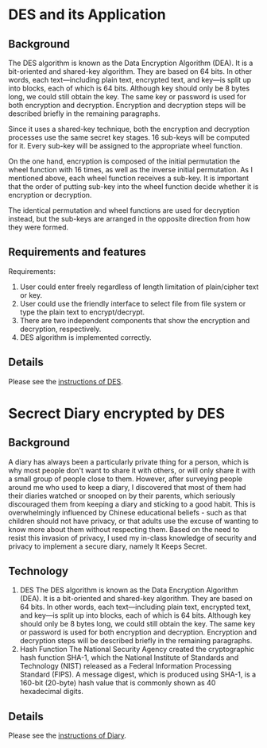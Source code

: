 # DES and its Application

## Background
The DES algorithm is known as the Data Encryption Algorithm (DEA). It is a bit-oriented and shared-key algorithm. They are based on 64 bits. In other words, each text—including plain text, encrypted text, and key—is split up into blocks, each of which is 64 bits. Although key should only be 8 bytes long, we could still obtain the key. The same key or password is used for both encryption and decryption. Encryption and decryption steps will be described briefly in the remaining paragraphs.

Since it uses a shared-key technique, both the encryption and decryption processes use the same secret key stages. 16 sub-keys will be computed for it. Every sub-key will be assigned to the appropriate wheel function.

On the one hand, encryption is composed of the initial permutation the wheel function with 16 times, as well as the inverse initial permutation. As I mentioned above, each wheel function receives a sub-key. It is important that the order of putting sub-key into the wheel function decide whether it is encryption or decryption.

The identical permutation and wheel functions are used for decryption instead, but the sub-keys are arranged in the opposite direction from how they were formed.

## Requirements and features
Requirements:
1.	User could enter freely regardless of length limitation of plain/cipher text or key.
2.	User could use the friendly interface to select file from file system or type the plain text to encrypt/decrypt.
3.	There are two independent components that show the encryption and decryption, respectively.
4.	DES algorithm is implemented correctly.

## Details
Please see the [instructions of DES](./DES.pdf).

# Secrect Diary encrypted by DES

## Background
A diary has always been a particularly private thing for a person, which is why most people don't want to share it with others, or will only share it with a small group of people close to them. However, after surveying people around me who used to keep a diary, I discovered that most of them had their diaries watched or snooped on by their parents, which seriously discouraged them from keeping a diary and sticking to a good habit. This is overwhelmingly influenced by Chinese educational beliefs - such as that children should not have privacy, or that adults use the excuse of wanting to know more about them without respecting them. Based on the need to resist this invasion of privacy, I used my in-class knowledge of security and privacy to implement a secure diary, namely It Keeps Secret.

## Technology
1. DES
The DES algorithm is known as the Data Encryption Algorithm (DEA). It is a bit-oriented and shared-key algorithm. They are based on 64 bits. In other words, each text—including plain text, encrypted text, and key—is split up into blocks, each of which is 64 bits. Although key should only be 8 bytes long, we could still obtain the key. The same key or password is used for both encryption and decryption. Encryption and decryption steps will be described briefly in the remaining paragraphs.
2. Hash Function
The National Security Agency created the cryptographic hash function SHA-1, which the National Institute of Standards and Technology (NIST) released as a Federal Information Processing Standard (FIPS). A message digest, which is produced using SHA-1, is a 160-bit (20-byte) hash value that is commonly shown as 40 hexadecimal digits.

## Details
Please see the [instructions of Diary](./Application.pdf).
